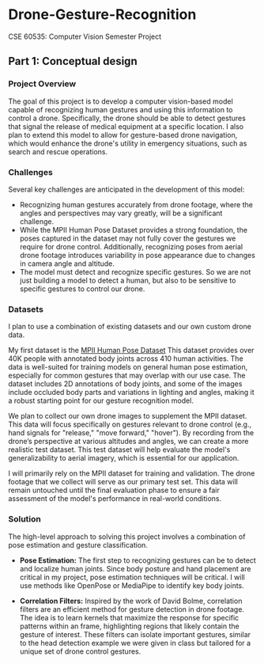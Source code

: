 # Drone-Gesture-Recognition

CSE 60535: Computer Vision Semester Project

## Part 1: Conceptual design

### Project Overview
The goal of this project is to develop a computer vision-based model capable of recognizing human gestures and using this information to control a drone. Specifically, the drone should be able to detect gestures that signal the release of medical equipment at a specific location. I also plan to extend this model to allow for gesture-based drone navigation, which would enhance the drone's utility in emergency situations, such as search and rescue operations.

### Challenges
Several key challenges are anticipated in the development of this model:
- Recognizing human gestures accurately from drone footage, where the angles and perspectives may vary greatly, will be a significant challenge.
- While the MPII Human Pose Dataset provides a strong foundation, the poses captured in the dataset may not fully cover the gestures we require for drone control. Additionally, recognizing poses from aerial drone footage introduces variability in pose appearance due to changes in camera angle and altitude.
- The model must detect and recognize specific gestures. So we are not just building a model to detect a human, but also to be sensitive to specific gestures to control our drone. 

### Datasets
I plan to use a combination of existing datasets and our own custom drone data. 

My first dataset is the [MPII Human Pose Dataset](http://human-pose.mpi-inf.mpg.de/) This dataset provides over 40K people with annotated body joints across 410 human activities. The data is well-suited for training models on general human pose estimation, especially for common gestures that may overlap with our use case. The dataset includes 2D annotations of body joints, and some of the images include occluded body parts and variations in lighting and angles, making it a robust starting point for our gesture recognition model. 

We plan to collect our own drone images to supplement the MPII dataset. This data will focus specifically on gestures relevant to drone control (e.g., hand signals for "release," "move forward," "hover"). By recording from the drone’s perspective at various altitudes and angles, we can create a more realistic test dataset. This test dataset will help evaluate the model's generalizability to aerial imagery, which is essential for our application.

I will primarily rely on the MPII dataset for training and validation. The drone footage that we collect will serve as our primary test set. This data will remain untouched until the final evaluation phase to ensure a fair assessment of the model's performance in real-world conditions.

### Solution

The high-level approach to solving this project involves a combination of pose estimation and gesture classification.

- **Pose Estimation:** The first step to recognizing gestures can be to detect and localize human joints. Since body posture and hand placement are critical in my project, pose estimation techniques will be critical. I will use methods like OpenPose or MediaPipe to identify key body joints. 

- **Correlation Filters:** Inspired by the work of David Bolme, correlation filters are an efficient method for gesture detection in drone footage. The idea is to learn kernels that maximize the response for specific patterns within an frame, highlighting regions that likely contain the gesture of interest. These filters can isolate important gestures, similar to the head detection example we were given in class but tailored for a unique set of drone control gestures.
